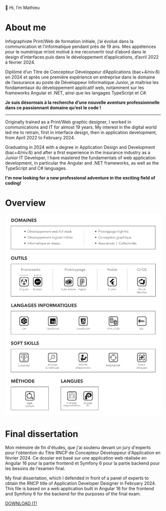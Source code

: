 👋 Hi, I’m Mathieu

# **About me**

Infographiste Print/Web de formation initiale, j’ai évolué dans la communication et l’informatique pendant près de 19 ans. Mes appétences pour le numérique m’ont motivé à me reconvertir tout d’abord dans le design d’interfaces puis dans le développement d’applications, d’avril 2022 à février 2024.

Diplômé d’un Titre de Concepteur Développeur d’Applications (bac+4/niv.6) en 2024 et après une première expérience en entreprise dans le domaine de l’assurance au poste de Développeur Informatique Junior, je maîtrise les fondamentaux du développement applicatif web, notamment sur les frameworks Angular et .NET, ainsi que les langages TypeScript et C#.

**Je suis désormais à la recherche d’une nouvelle aventure professionnelle dans ce passionnant domaine qu’est le code !**

---

Originally trained as a Print/Web graphic designer, I worked in communications and IT for almost 19 years. My interest in the digital world led me to retrain, first in interface design, then in application development, from April 2022 to February 2024.

Graduating in 2024 with a degree in Application Design and Development (bac+4/niv.6) and after a first experience in the insurance industry as a Junior IT Developer, I have mastered the fundamentals of web application development, in particular the Angular and .NET frameworks, as well as the TypeScript and C# languages.

**I'm now looking for a new professional adventure in the exciting field of coding!**

# **Overview**
![Overview skills Mathieu SIMONIN](OverviewMS.jpg)

# **Final dissertation**

Mon mémoire de fin d'études, que j'ai soutenu devant un jury d'experts pour l'obtention du Titre RNCP de Concepteur Développeur d'Application en février 2024.
Ce dossier est basé sur une application web réalisée en Angular 16 pour la partie frontend et Symfony 6 pour la partie backend pour les besoins de l'examen final.

My final dissertation, which I defended in front of a panel of experts to obtain the RNCP title of Application Developer Designer in February 2024. 
This file is based on a web application built in Angular 16 for the frontend and Symfony 6 for the backend for the purposes of the final exam.

[DOWNLOAD IT!](DossierProjetCDA_MathieuSIMONIN_VALIDE_compressed.pdf)
